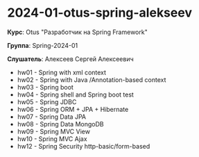 # 2024-01-otus-spring-alekseev

**Курс**: Otus "Разработчик на Spring Framework"

**Группа**: Spring-2024-01

**Слушатель**: Алексеев Сергей Алексеевич

- hw01 - Spring with xml context
- hw02 - Spring with Java /Annotation-based context
- hw03 - Spring boot
- hw04 - Spring shell and Spring boot test
- hw05 - Spring JDBC
- hw06 - Spring ORM + JPA + Hibernate
- hw07 - Spring Data JPA
- hw08 - Spring Data MongoDB
- hw09 - Spring MVC View
- hw10 - Spring MVC Ajax
- hw12 - Spring Security http-basic/form-based